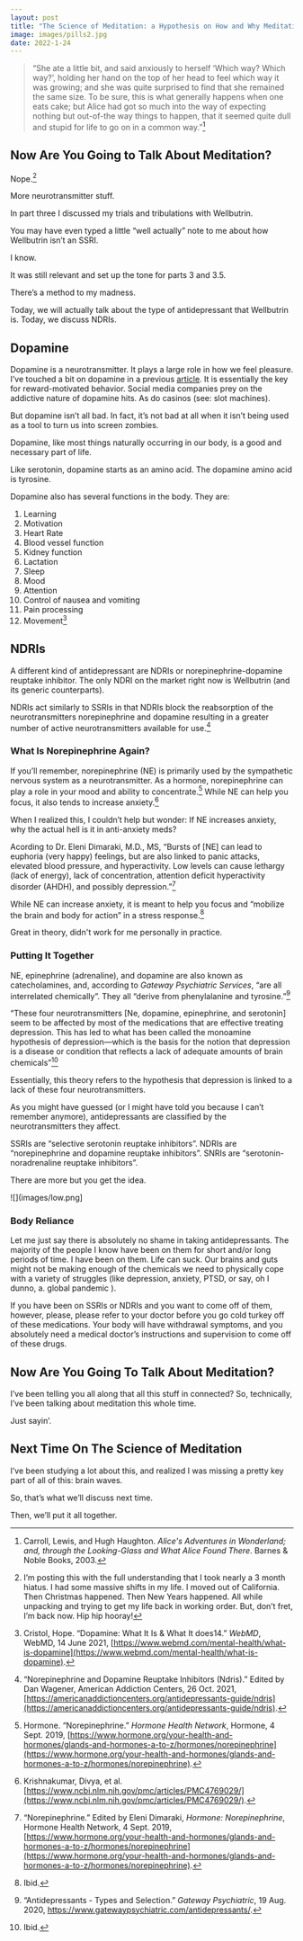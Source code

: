 ```yaml
---
layout: post
title: "The Science of Meditation: a Hypothesis on How and Why Meditating Can Help Depression and Anxiety (Part 3.5)"
image: images/pills2.jpg
date: 2022-1-24
---
```


> “She ate a little bit, and said anxiously to herself ‘Which way? Which way?’, holding her hand on the top of her head to feel which way it was growing; and she was quite surprised to find that she remained the same size. To be sure, this is what generally happens when one eats cake; but Alice had got so much into the way of expecting nothing but out-of-the way things to happen, that it seemed quite dull and stupid for life to go on in a common way.”[^1]

## Now Are You Going to Talk About Meditation?

Nope.[^2]

More neurotransmitter stuff.

In part three I discussed my trials and tribulations with Wellbutrin. 

You may have even typed a little “well actually” note to me about how Wellbutrin isn’t an SSRI. 

I know. 

It was still relevant and set up the tone for parts 3 and 3.5. 

There’s a method to my madness. 

Today, we will actually talk about the type of antidepressant that Wellbutrin is. Today, we discuss NDRIs.

## Dopamine

Dopamine is a neurotransmitter. It plays a large role in how we feel pleasure. I’ve touched a bit on dopamine in a previous [article](https://www.emilywyattsmiley.com/pros-cons-instagram). It is essentially the key for reward-motivated behavior. Social media companies prey on the addictive nature of dopamine hits. As do casinos (see: slot machines).

But dopamine isn’t all bad. In fact, it’s not bad at all when it isn’t being used as a tool to turn us into screen zombies.

Dopamine, like most things naturally occurring in our body, is a good and necessary part of life.

Like serotonin, dopamine starts as an amino acid. The dopamine amino acid is tyrosine. 

Dopamine also has several functions in the body. They are:
1. Learning
2. Motivation
3. Heart Rate
4. Blood vessel function
5. Kidney function
6. Lactation
7. Sleep
8. Mood
9. Attention
10. Control of nausea and vomiting
11. Pain processing
12. Movement[^3]

## NDRIs

A different kind of antidepressant are NDRIs or norepinephrine-dopamine reuptake inhibitor. The only NDRI on the market right now is Wellbutrin (and its generic counterparts).

NDRIs act similarly to SSRIs in that NDRIs block the reabsorption of the neurotransmitters norepinephrine and dopamine resulting in a greater number of active neurotransmitters available for use.[^4] 

### What Is Norepinephrine Again?

If you’ll remember, norepinephrine (NE) is primarily used by the sympathetic nervous system as a neurotransmitter. As a hormone, norepinephrine can play a role in your mood and ability to concentrate.[^5] While NE can help you focus, it also tends to increase anxiety.[^6]  

When I realized this, I couldn’t help but wonder: If NE increases anxiety, why the actual hell is it in anti-anxiety meds?

Acording to Dr. Eleni Dimaraki, M.D., MS, “Bursts of [NE]  can lead to euphoria (very happy) feelings, but are also linked to panic attacks, elevated blood pressure, and hyperactivity. Low levels can cause lethargy (lack of energy), lack of concentration, attention deficit hyperactivity disorder (AHDH), and possibly depression.”[^7]

While NE can increase anxiety, it is meant to help you focus and “mobilize the brain and body for action” in a stress response.[^8]

Great in theory, didn't work for me personally in practice.

### Putting It Together

NE, epinephrine (adrenaline), and dopamine are also known as catecholamines, and, according to *Gateway Psychiatric Services*, “are all interrelated chemically”. They all “derive from phenylalanine and tyrosine.”[^9]

“These four neurotransmitters [Ne, dopamine, epinephrine, and serotonin] seem to be affected by most of the medications that are effective treating depression. This has led to what has been called the monoamine hypothesis of depression—which is the basis for the notion that depression is a disease or condition that reflects a lack of adequate amounts of brain chemicals”[^10]

Essentially, this theory refers to the hypothesis that depression is linked to a lack of these four neurotransmitters.

As you might have guessed (or I might have told you because I can’t remember anymore), antidepressants are classified by the neurotransmitters they affect. 

SSRIs are “selective serotonin reuptake inhibitors”.
NDRIs are “norepinephrine and dopamine reuptake inhibitors”.
SNRIs are “serotonin-noradrenaline reuptake inhibitors”.

There are more but you get the idea.


![](images/low.png] 


### Body Reliance

Let me just say there is absolutely no shame in taking antidepressants. The majority of the people I know have been on them for short and/or long periods of time. I have been on them. Life can suck. Our brains and guts might not be making enough of the chemicals we need to physically cope with a variety of struggles (like depression, anxiety, PTSD, or say, oh I dunno, a. global pandemic ).

If you have been on SSRIs or NDRIs and you want to come off of them, however, please, please refer to your doctor before you go cold turkey off of these medications. Your body will have withdrawal symptoms, and you absolutely need a medical doctor’s instructions and supervision to come off of these drugs. 

## Now Are You Going To Talk About Meditation?

I’ve been telling you all along that all this stuff in connected? So, technically, I’ve been talking about meditation this whole time. 

Just sayin’.

## Next Time On The Science of Meditation

I’ve been studying a lot about this, and realized I was missing a pretty key part of all of this: brain waves.

So, that’s what we’ll discuss next time.

Then, we’ll put it all together.









[^1]:	Carroll, Lewis, and Hugh Haughton. *Alice's Adventures in Wonderland; and, through the Looking-Glass and What Alice Found There*. Barnes & Noble Books, 2003. 

[^2]:	I’m posting this with the full understanding that I took nearly a 3 month hiatus. I had some massive shifts in my life. I moved out of California. Then Christmas happened. Then New Years happened. All while unpacking and trying to get my life back in working order. But, don’t fret, I’m back now. Hip hip hooray!

[^3]:	Cristol, Hope. “Dopamine: What It Is &amp; What It does14.” *WebMD*, WebMD, 14 June 2021, [https://www.webmd.com/mental-health/what-is-dopamine](https://www.webmd.com/mental-health/what-is-dopamine). 

[^4]:	“Norepinephrine and Dopamine Reuptake Inhibitors (Ndris).” Edited by Dan Wagener, American Addiction Centers, 26 Oct. 2021, [https://americanaddictioncenters.org/antidepressants-guide/ndris](https://americanaddictioncenters.org/antidepressants-guide/ndris). 

[^5]:	Hormone. “Norepinephrine.” *Hormone Health Network*, Hormone, 4 Sept. 2019, [https://www.hormone.org/your-health-and-hormones/glands-and-hormones-a-to-z/hormones/norepinephrine](https://www.hormone.org/your-health-and-hormones/glands-and-hormones-a-to-z/hormones/norepinephrine). 

[^6]:	Krishnakumar, Divya, et al. [https://www.ncbi.nlm.nih.gov/pmc/articles/PMC4769029/](https://www.ncbi.nlm.nih.gov/pmc/articles/PMC4769029/). 

[^7]:	“Norepinephrine.” Edited by Eleni Dimaraki, *Hormone: Norepinephrine*, Hormone Health Network, 4 Sept. 2019, [https://www.hormone.org/your-health-and-hormones/glands-and-hormones-a-to-z/hormones/norepinephrine](https://www.hormone.org/your-health-and-hormones/glands-and-hormones-a-to-z/hormones/norepinephrine). 

[^8]:	Ibid.

[^9]:	“Antidepressants - Types and Selection.” *Gateway Psychiatric*, 19 Aug. 2020, https://www.gatewaypsychiatric.com/antidepressants/. 

[^10]:	Ibid.
